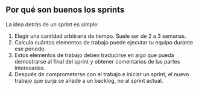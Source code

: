 ## Por qué son buenos los sprints

La idea detrás de un sprint es simple:

1. Elegir una cantidad arbitraria de tiempo. Suele ser de 2 a 3 semanas.
2. Calcula cuántos elementos de trabajo puede ejecutar tu equipo durante ese periodo.
3. Estos elementos de trabajo deben traducirse en algo que pueda demostrarse al final del sprint y obtener comentarios de las partes interesadas.
4. Después de comprometerse con el trabajo e iniciar un sprint, el nuevo trabajo que surja se añade a un backlog, no al sprint actual.

